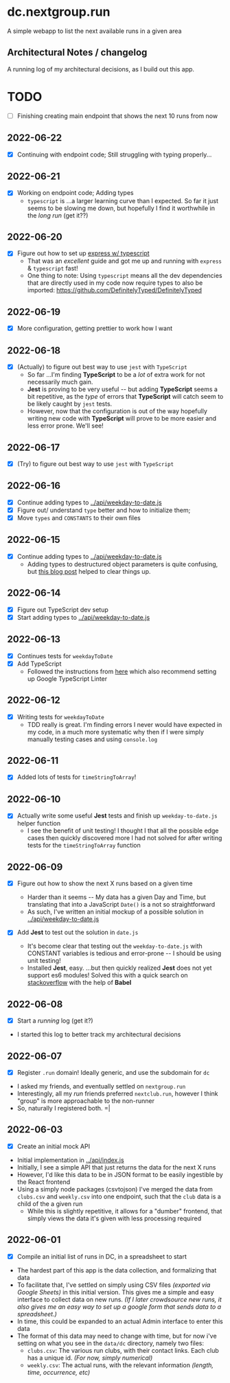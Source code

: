 # dc.nextgroup.run

A simple webapp to list the next available runs in a given area

## Architectural Notes / changelog

A running log of my architectural decisions, as I build out this app.

# TODO

- [ ] Finishing creating main endpoint that shows the next 10 runs from now

## 2022-06-22

- [x] Continuing with endpoint code; Still struggling with typing properly...

## 2022-06-21

- [x] Working on endpoint code; Adding types
  - `typescript` is ...a larger learning curve than I expected. So far it just seems to be slowing me down, but hopefully I find it worthwhile in the _long run_ (get it??)

## 2022-06-20

- [x] Figure out how to set up [express w/ typescript](https://blog.logrocket.com/how-to-set-up-node-typescript-express/)
  - That was an _excellent_ guide and got me up and running with `express` & `typescript` fast!
  - One thing to note: Using `typescript` means all the dev dependencies that are directly used in my code now require types to also be imported: https://github.com/DefinitelyTyped/DefinitelyTyped

## 2022-06-19

- [x] More configuration, getting prettier to work how I want

## 2022-06-18

- [x] (Actually) to figure out best way to use `jest` with `TypeScript`
  - So far ...I'm finding **TypeScript** to be a _lot_ of extra work for not necessarily much gain.
  - **Jest** is proving to be very useful -- but adding **TypeScript** seems a bit repetitive, as the _type_ of errors that **TypeScript** will catch seem to be likely caught by `jest` tests.
  - However, now that the configuration is out of the way hopefully writing new code with **TypeScript** will prove to be more easier and less error prone. We'll see!

## 2022-06-17

- [x] (Try) to figure out best way to use `jest` with `TypeScript`

## 2022-06-16

- [x] Continue adding types to [../api/weekday-to-date.js](../api/weekday-to-date.js)
- [x] Figure out/ understand `type` better and how to initialize them;
- [x] Move `types` and `CONSTANTS` to their own files

## 2022-06-15

- [x] Continue adding types to [../api/weekday-to-date.js](../api/weekday-to-date.js)
  - Adding types to destructured object parameters is quite confusing, but [this blog post](https://mariusschulz.com/blog/typing-destructured-object-parameters-in-typescript) helped to clear things up.

## 2022-06-14

- [x] Figure out TypeScript dev setup
- [x] Start adding types to [../api/weekday-to-date.js](../api/weekday-to-date.js)

## 2022-06-13

- [x] Continues tests for `weekdayToDate`
- [x] Add TypeScript
  - Followed the instructions from [here](https://www.digitalocean.com/community/tutorials/typescript-new-project) which also recommend setting up Google TypeScript Linter

## 2022-06-12

- [x] Writing tests for `weekdayToDate`
  - TDD really is great. I'm finding errors I never would have expected in my code, in a much more systematic why then if I were simply manually testing cases and using `console.log`

## 2022-06-11

- [x] Added lots of tests for `timeStringToArray`!

## 2022-06-10

- [x] Actually write some useful **Jest** tests and finish up `weekday-to-date.js` helper function
  - I see the benefit of unit testing! I thought I that all the possible edge cases then quickly discovered
    more I had not solved for after writing tests for the `timeStringToArray` function

## 2022-06-09

- [x] Figure out how to show the next X runs based on a given time

  - Harder than it seems -- My data has a given Day and Time, but translating that into a JavaScript `Date()` is a not so straightforward
  - As such, I've written an initial mockup of a possible solution in [../api/weekday-to-date.js](../api/weekday-to-date.js)

- [x] Add **Jest** to test out the solution in `date.js`

  - It's become clear that testing out the `weekday-to-date.js` with CONSTANT variables is tedious and error-prone -- I should be using unit testing!
  - Installed **Jest**, easy. ...but then quickly realized **Jest** does not yet support es6 modules! Solved this with a quick search on [stackoverflow](https://stackoverflow.com/a/59481773/1940013) with the help of **Babel**

## 2022-06-08

- [x] Start a _running_ log (get it?)

* I started this log to better track my architectural decisions

## 2022-06-07

- [x] Register `.run` domain! Ideally generic, and use the subdomain for `dc`

* I asked my friends, and eventually settled on `nextgroup.run`
* Interestingly, all my _run_ friends preferred `nextclub.run`, however I think "group" is more approachable to the non-runner
* So, naturally I registered both. =|

## 2022-06-03

- [x] Create an initial mock API

* Initial implementation in [../api/index.js](../api/index.js)
* Initially, I see a simple API that just returns the data for the next X runs
* However, I'd like this data to be in JSON format to be easily ingestible by the React frontend
* Using a simply node packages (csvtojson) I've merged the data from `clubs.csv` and `weekly.csv` into one endpoint, such that the `club` data is a child of the a given run
  - While this is slightly repetitive, it allows for a "dumber" frontend, that simply views the data it's given with less processing required

## 2022-06-01

- [x] Compile an initial list of runs in DC, in a spreadsheet to start

* The hardest part of this app is the data collection, and formalizing that data
* To facilitate that, I've settled on simply using CSV files _(exported via Google Sheets)_ in this initial version. This gives me a simple and easy interface to collect data on new runs. _(If I later crowdsource new runs, it also gives me an easy way to set up a google form that sends data to a spreadsheet.)_
* In time, this could be expanded to an actual Admin interface to enter this data
* The format of this data may need to change with time, but for now i've setting on what you see in the `data/dc` directory, namely two files:
  - `clubs.csv`: The various run clubs, with their contact links. Each club has a unique id. _(For now, simply numerical)_
  - `weekly.csv`: The actual runs, with the relevant information _(length, time, occurrence, etc)_

